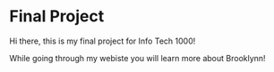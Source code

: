 # Final Project

Hi there, this is my final project for Info Tech 1000!

While going through my webiste you will learn more about Brooklynn!
